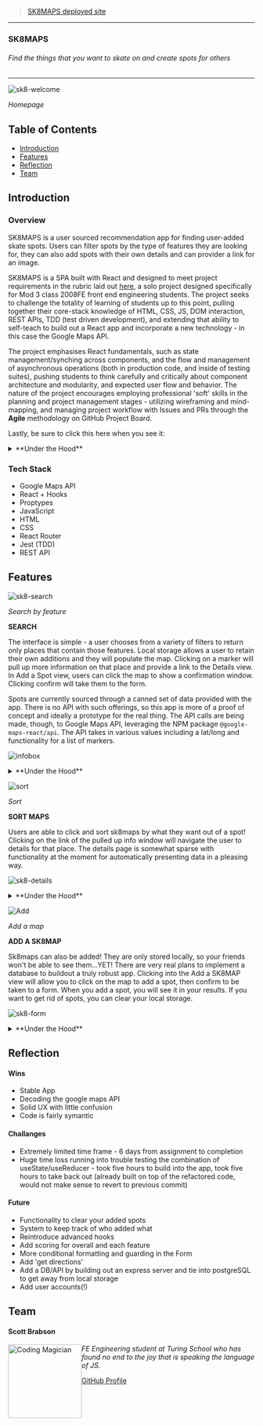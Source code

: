 >[SK8MAPS deployed site](https://brabbuss.github.io/SK8MAPS/)

---

### SK8MAPS 
###### Find the things that you want to skate on and create spots for others  

---

![sk8-welcome](https://user-images.githubusercontent.com/66697338/104991928-1b900580-59dd-11eb-85b2-3bf5b594c995.png)

*Homepage*


## Table of Contents
* [Introduction](#introduction)
* [Features](#features)
* [Reflection](#reflection)
* [Team](#team)


## Introduction

### Overview
SK8MAPS is a user sourced recommendation app for finding user-added skate spots. Users can filter spots by the type of features they are looking for, they can also add spots with their own details and can provider a link for an image.

SK8MAPS is a SPA built with React and designed to meet project requirements in the rubric laid out [here](https://frontend.turing.io/projects/module-3/binary-challenge.html), a solo project designed specifically for Mod 3 class 2008FE front end engineering students. The project seeks to challenge the totality of learning of students up to this point, pulling together their core-stack knowledge of HTML, CSS, JS, DOM interaction, REST APIs, TDD (test driven development), and extending that ability to self-teach to build out a React app and incorporate a new technology - in this case the Google Maps API.

The project emphasises React fundamentals, such as state management/synching across components, and the flow and management of asynchronous operations (both in production code, and inside of testing suites), pushing students to think carefully and critically about component architecture and modularity, and expected user flow and behavior. The nature of the project encourages employing professional 'soft' skills in the planning and project management stages - utilizing wireframing and mind-mapping, and managing project workflow with Issues and PRs through the **Agile** methodology on GitHub Project Board.

Lastly, be sure to click this here when you see it:
<details>
  <summary>**Under the Hood**</summary>
There's more info under here about the functionality being described!
</details>

### Tech Stack
* Google Maps API
* React + Hooks
* Proptypes
* JavaScript
* HTML
* CSS
* React Router
* Jest (TDD)
* REST API

## Features 

![sk8-search](https://user-images.githubusercontent.com/66697338/104991926-1af76f00-59dd-11eb-8f1c-4aa6da6b5a83.png)

*Search by feature*

**SEARCH**

The interface is simple - a user chooses from a variety of filters to return only places that contain those features. Local storage allows a user to retain their own additions and they will populate the map. Clicking on a marker will pull up more information on that place and provide a link to the Details view. In Add a Spot view, users can click the map to show a confirmation window. Clicking confirm will take them to the form.

Spots are currently sourced through a canned set of data provided with the app. There is no API with such offerings, so this app is more of a proof of concept and ideally a prototype for the real thing. The API calls are being made, though, to Google Maps API, leveraging the NPM package `@google-maps-react/api`. The API takes in various values including a lat/long and functionality for a list of markers. 

![infobox](https://user-images.githubusercontent.com/66697338/104993496-24360b00-59e0-11eb-97c6-158174cc8ce1.gif)

<details>
  <summary>**Under the Hood**</summary>

---

The Google Maps API was a tough cookie to crack. While we've been used to working with traditional JSON information, that we usually parse into presentable text in one form or another, the maps API returns what is essentially a portion of a map. Each request instantiates a new portion of the map, depending on the bounding locations, zoom level, lat/lng, etc.

Once the bounds are set and zoom/lat/lng determined, the API will be able to determine whether or not the array of marker objects being passed in will render on that portion of the map. Clicking a marker passes in a lat/lng at that mouse click location on the map, popping an information box on the location recieved from the prop being passed in.

![skate-map-infobox](https://user-images.githubusercontent.com/66697338/104991917-1763e800-59dd-11eb-8dc7-c36b8d40cc23.png)

That is the general understanding that guides implementation of various map objects

---

</details>

![sort](https://user-images.githubusercontent.com/66697338/104994159-3d8b8700-59e1-11eb-887d-d4299e093696.gif)

*Sort*

**SORT MAPS** 

Users are able to click and sort sk8maps by what they want out of a spot! Clicking on the link of the pulled up info window will navigate the user to details for that place. The details page is somewhat sparse with functionality at the moment for automatically presenting data in a pleasing way.

![sk8-details](https://user-images.githubusercontent.com/66697338/104991909-1468f780-59dd-11eb-92ca-99bfaa697d8b.png)

<details>
  <summary>**Under the Hood**</summary>

---

The logic for this was fun. Passing the array of places as a prop first to a 'sort view' component allowed filtering of the data before passing it as a prop to the Map component, which is common to another page. This allows us to leave the Map component unchanged, instead grooming the data at a higher level. It's lean, it works, it's pleasing!

---

</details>

![Add](https://media.giphy.com/media/gS0wPqF1F7wRiSqeON/giphy.gif)

*Add a map*

**ADD A SK8MAP**

Sk8maps can also be added! They are only stored locally, so your friends won't be able to see them...YET! There are very real plans to implement a database to buildout a truly robust app. Clicking into the Add a SK8MAP view will allow you to click on the map to add a spot, then confirm to be taken to a form. When you add a spot, you will see it in your results. If you want to get rid of spots, you can clear your local storage.

![sk8-form](https://user-images.githubusercontent.com/66697338/104991922-1a5ed880-59dd-11eb-8d45-d6d467f5cc27.png)

<details>
  <summary>**Under the Hood**</summary>

---

Similar to the logic of adding a marker, or an infobox, clicking on the map in add view passes a prop to the Map component letting it know that we are now in 'add-view', so clicking on the map (not a marker) provides different behavior. Clicking on a spot passes in the `latlng` property of the mouse event (a function of the Google Maps API).

---

</details>


## Reflection

#### Wins

* Stable App
* Decoding the google maps API
* Solid UX with little confusion
* Code is fairly symantic

#### Challanges

* Extremely limited time frame - 6 days from assignment to completion
* Huge time loss running into trouble testing the combination of useState/useReducer - took five hours to build into the app, took five hours to take back out (already built on top of the refactored code, would not make sense to revert to previous commit)

#### Future

* Functionality to clear your added spots
* System to keep track of who added what
* Reintroduce advanced hooks
* Add scoring for overall and each feature
* More conditional formatting and guarding in the Form
* Add 'get directions'
* Add a DB/API by building out an express server and tie into postgreSQL to get away from local storage
* Add user accounts(!) 

## Team

<h4>Scott Brabson</h4>
<img src="https://avatars1.githubusercontent.com/u/66697338?s=460&u=3d2e338fdeb625c1940a87b1cfdb7ba6e7d16c5c&v=4" alt="Coding Magician"
 width="150" height="auto" style="float: left" />

*FE Engineering student at Turing School who has found no end to the joy that is speaking the language of JS.*

[GitHub Profile](https://github.com/brabbuss)
